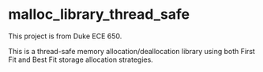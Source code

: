 # malloc_library_thread_safe

This project is from Duke ECE 650.

This is a thread-safe memory allocation/deallocation library using both First Fit and Best Fit storage
allocation strategies.
